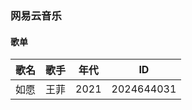 ### 网易云音乐

#### 歌单

| 歌名 | 歌手 | 年代 |ID|
| ---- | ---- | ---- |----|
| 如愿 | 王菲   | 2021 |2024644031|

